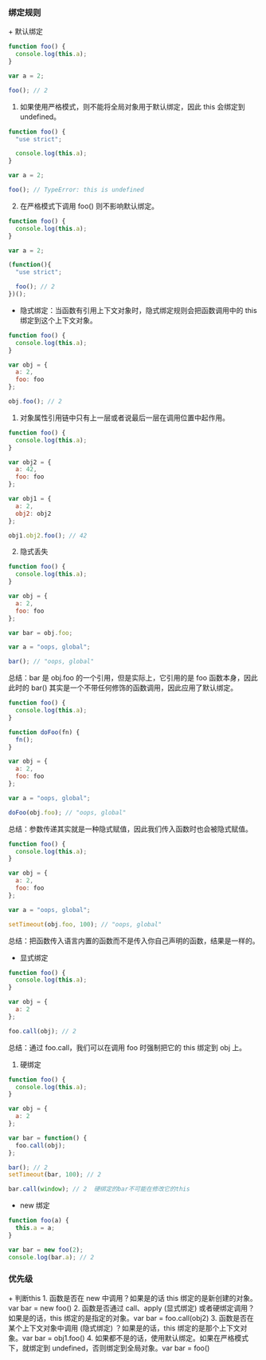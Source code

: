 <h3 id="lZCW3">绑定规则</h3>
+ 默认绑定

```javascript
function foo() {
  console.log(this.a);
}

var a = 2;

foo(); // 2
```



1. 如果使用严格模式，则不能将全局对象用于默认绑定，因此 this 会绑定到 undefined。

```javascript
function foo() {
  "use strict";

  console.log(this.a);
}

var a = 2;

foo(); // TypeError: this is undefined
```



2. 在严格模式下调用 foo() 则不影响默认绑定。

```javascript
function foo() {
  console.log(this.a);
}

var a = 2;

(function(){
  "use strict";

  foo(); // 2
})();
```



+ 隐式绑定：当函数有引用上下文对象时，隐式绑定规则会把函数调用中的 this 绑定到这个上下文对象。

```javascript
function foo() {
  console.log(this.a);
}

var obj = {
  a: 2,
  foo: foo
};

obj.foo(); // 2
```



1. 对象属性引用链中只有上一层或者说最后一层在调用位置中起作用。

```javascript
function foo() {
  console.log(this.a);
}

var obj2 = {
  a: 42,
  foo: foo
};

var obj1 = {
  a: 2,
  obj2: obj2
};

obj1.obj2.foo(); // 42
```



2. 隐式丢失

```javascript
function foo() {
  console.log(this.a);
}

var obj = {
  a: 2,
  foo: foo
};

var bar = obj.foo;

var a = "oops, global";

bar(); // "oops, global"
```

总结：bar 是 obj.foo 的一个引用，但是实际上，它引用的是 foo 函数本身，因此此时的 bar() 其实是一个不带任何修饰的函数调用，因此应用了默认绑定。



```javascript
function foo() {
  console.log(this.a);
}

function doFoo(fn) {
  fn();
}

var obj = {
  a: 2,
  foo: foo
};

var a = "oops, global";

doFoo(obj.foo); // "oops, global"
```

总结：参数传递其实就是一种隐式赋值，因此我们传入函数时也会被隐式赋值。



```javascript
function foo() {
  console.log(this.a);
}

var obj = {
  a: 2,
  foo: foo
};

var a = "oops, global";

setTimeout(obj.foo, 100); // "oops, global"
```

总结：把函数传入语言内置的函数而不是传入你自己声明的函数，结果是一样的。



+ 显式绑定

```javascript
function foo() {
  console.log(this.a);
}

var obj = {
  a: 2
};

foo.call(obj); // 2
```

总结：通过 foo.call，我们可以在调用 foo 时强制把它的 this 绑定到 obj 上。



1. 硬绑定

```javascript
function foo() {
  console.log(this.a);
}

var obj = {
  a: 2
};

var bar = function() {
  foo.call(obj);
};

bar(); // 2
setTimeout(bar, 100); // 2

bar.call(window); // 2  硬绑定的bar不可能在修改它的this
```



+ new 绑定

```javascript
function foo(a) {
  this.a = a;
}

var bar = new foo(2);
console.log(bar.a); // 2
```



<h3 id="k0s68">优先级</h3>
+ 判断this
1. 函数是否在 new 中调用？如果是的话 this 绑定的是新创建的对象。var bar = new foo()
2. 函数是否通过 call、apply (显式绑定) 或者硬绑定调用？如果是的话，this 绑定的是指定的对象。var bar = foo.call(obj2)
3. 函数是否在某个上下文对象中调用 (隐式绑定) ？如果是的话，this 绑定的是那个上下文对象。var bar = obj1.foo()
4. 如果都不是的话，使用默认绑定。如果在严格模式下，就绑定到 undefined，否则绑定到全局对象。var bar = foo()

